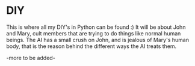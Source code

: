 # DIY
This is where all my DIY's in Python can be found :)
It will be about John and Mary, cult members that are trying to do things like normal human beings.
The AI has a small crush on John, and is jealous of Mary's human body, that is the reason behind the different ways the AI treats them.

-more to be added-
